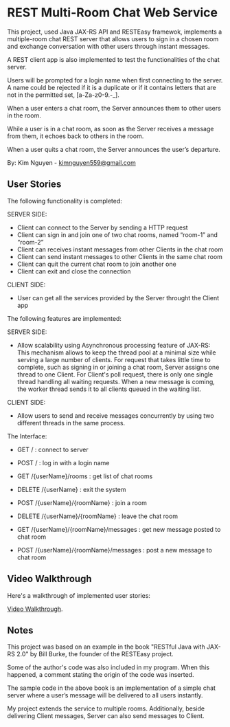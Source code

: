 # REST Multi-Room Chat Web Service

This project, used Java JAX-RS API and RESTEasy framewok, implements a multiple-room chat REST server that allows users to sign in a chosen room and exchange conversation with other users through instant messages.

A REST client app is also implemented to test the functionalities of the chat server.

Users will be prompted for a login name when first connecting to the server.  A name could be rejected if it is a duplicate or if it contains letters that are not in the permitted set, [a-Za-z0-9.-_].

When a user enters a chat room, the Server announces them to other users in the room.

While a user is in a chat room, as soon as the Server receives a message from them, it echoes back to others in the room.

When a user quits a chat room, the Server announces the user’s departure.

By: Kim Nguyen - kimnguyen559@gmail.com

## User Stories

The following functionality is completed:

SERVER SIDE:
* Client can connect to the Server by sending a HTTP request
* Client can sign in and join one of two chat rooms, named “room-1” and “room-2”
* Client can receives instant messages from other Clients in the chat room
* Client can send instant messages to other Clients in the same chat room
* Client can quit the current chat room to join another one
* Client can exit and close the connection

CLIENT SIDE:
* User can get all the services provided by the Server throught the Client app

The following features are implemented:

SERVER SIDE:
* Allow scalability using Asynchronous processing feature of JAX-RS: This mechanism allows to keep the thread pool at a minimal size while serving a large number of clients.  For request that takes little time to complete, such as signing in or joining a chat room, Server assigns one thread to one Client. For Client's poll request, there is only one single thread handling all waiting requests. When a new message is coming, the worker thread sends it to all clients queued in the waiting list.

CLIENT SIDE:
* Allow users to send and receive messages concurrently by using two different threads in the same process. 

The Interface:

* GET / 						           : connect to server
* POST /						            : log in with a login name

* GET /{userName}/rooms			        : get list of chat rooms
* DELETE /{userName}				    : exit the system

* POST /{userName}/{roomName}		    : join a room
* DELETE /{userName}/{roomName}		    : leave the chat room

* GET /{userName}/{roomName}/messages	: get new message posted to chat room
* POST /{userName}/{roomName}/messages	: post a new message to chat room


## Video Walkthrough 

Here's a walkthrough of implemented user stories:

[Video Walkthrough](https://www.giphy.com/gifs/l2SqauWgUal9yDA9W/).

## Notes

This project was based on an example in the book "RESTful Java with JAX-RS 2.0" by Bill Burke, the founder of the RESTEasy project.  

Some of the author's code was also included in my program.  When this happened, a comment stating the origin of the code was inserted.

The sample code in the above book is an implementation of a simple chat server where a user’s message will be delivered to all users instantly.

My project extends the service to multiple rooms.  Additionally, beside delivering Client messages, Server can also send messages to Client.






